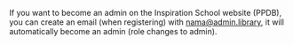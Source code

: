 If you want to become an admin on the Inspiration School website (PPDB), you can create an email (when registering) with nama@admin.library, it will automatically become an admin (role changes to admin).

